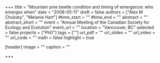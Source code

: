 +++
title = "Mountain pine beetle condition and timing of emergence: who emerges when"
date = "2008-05-11"
draft = false
authors = ["Alex M Chubaty", "Melanie Hart"]
#time_start = ""
#time_end = ""
abstract = ""
abstract_short = ""
event = "Annual Meeting of the Canadian Society for Ecology and Evolution"
event_url = ""
location = "Vancouver, BC"
selected = false
projects = ["PhD"]
tags = [""]
url_pdf = ""
url_slides = ""
url_video = ""
url_code = ""
math = false
highlight = true

[header]
image = ""
caption = ""

+++
